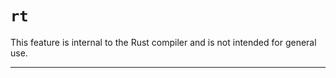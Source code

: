 # `rt`

This feature is internal to the Rust compiler and is not intended for general use.

------------------------
